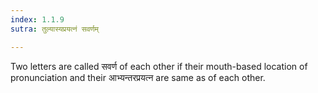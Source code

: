 ```yaml
---
index: 1.1.9
sutra: तुल्यास्यप्रयत्नं सवर्णम्

---
```

Two letters are called सवर्ण of each other if their mouth-based location of pronunciation and their आभ्यन्तरप्रयत्न are same as of each other.